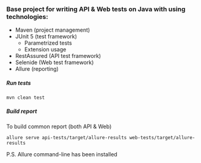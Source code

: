 ### Base project for writing API & Web tests on Java with using technologies:
 - Maven (project management)
 - JUnit 5 (test framework)
   - Parametrized tests
   - Extension usage 
 - RestAssured (API test framework)
 - Selenide (Web test framework)
 - Allure (reporting)  


##### Run tests

```
mvn clean test
```

##### Build report

To build common report (both API & Web)
```
allure serve api-tests/target/allure-results web-tests/target/allure-results
```
P.S. Allure command-line has been installed

